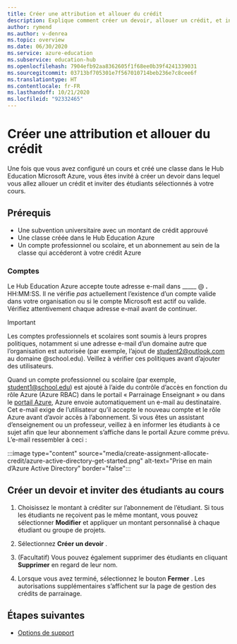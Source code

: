 ```yaml
---
title: Créer une attribution et allouer du crédit
description: Explique comment créer un devoir, allouer un crédit, et inviter des étudiants à un cours dans le Hub Education Azure.
author: rymend
ms.author: v-denrea
ms.topic: overview
ms.date: 06/30/2020
ms.service: azure-education
ms.subservice: education-hub
ms.openlocfilehash: 7904efb92aa8362605f1f68ee0b39f4241339031
ms.sourcegitcommit: 03713bf705301e7f567010714beb236e7c8cee6f
ms.translationtype: HT
ms.contentlocale: fr-FR
ms.lasthandoff: 10/21/2020
ms.locfileid: "92332465"
---
```

# <a name="create-an-assignment-and-allocate-credit"></a>Créer une attribution et allouer du crédit

Une fois que vous avez configuré un cours et créé une classe dans le Hub Education Microsoft Azure, vous êtes invité à créer un devoir dans lequel vous allez allouer un crédit et inviter des étudiants sélectionnés à votre cours.

## <a name="prerequisites"></a>Prérequis

- Une subvention universitaire avec un montant de crédit approuvé
- Une classe créée dans le Hub Education Azure
- Un compte professionnel ou scolaire, et un abonnement au sein de la classe qui accéderont à votre crédit Azure

### <a name="accounts"></a>Comptes

Le Hub Education Azure accepte toute adresse e-mail dans _____ @ ___.___ HH:MM:SS. Il ne vérifie *pas* actuellement l’existence d’un compte valide dans votre organisation ou si le compte Microsoft est actif ou valide. Vérifiez attentivement chaque adresse e-mail avant de continuer.

> [!IMPORTANT]
> Les comptes professionnels et scolaires sont soumis à leurs propres politiques, notamment si une adresse e-mail d’un domaine autre que l’organisation est autorisée (par exemple, l’ajout de student2@outlook.com au domaine @school.edu). Veillez à vérifier ces politiques avant d’ajouter des utilisateurs.

Quand un compte professionnel ou scolaire (par exemple, student1@school.edu) est ajouté à l’aide du contrôle d’accès en fonction du rôle Azure (Azure RBAC) dans le portail « Parrainage Enseignant » ou dans le [portail Azure](https://portal.azure.com), Azure envoie automatiquement un e-mail au destinataire. Cet e-mail exige de l’utilisateur qu’il accepte le nouveau compte et le rôle Azure avant d’avoir accès à l’abonnement. Si vous êtes un assistant d’enseignement ou un professeur, veillez à en informer les étudiants à ce sujet afin que leur abonnement s’affiche dans le portail Azure comme prévu. L’e-mail ressembler à ceci :

:::image type="content" source="media/create-assignment-allocate-credit/azure-active-directory-get-started.png" alt-text="Prise en main d’Azure Active Directory" border="false":::

## <a name="create-an-assignment-and-invite-students-to-the-course"></a>Créer un devoir et inviter des étudiants au cours

1. Choisissez le montant à créditer sur l’abonnement de l’étudiant. Si tous les étudiants ne reçoivent pas le même montant, vous pouvez sélectionner **Modifier** et appliquer un montant personnalisé à chaque étudiant ou groupe de projets.

1. Sélectionnez **Créer un devoir** .
1. (Facultatif) Vous pouvez également supprimer des étudiants en cliquant **Supprimer** en regard de leur nom.
1. Lorsque vous avez terminé, sélectionnez le bouton **Fermer** . Les autorisations supplémentaires s’affichent sur la page de gestion des crédits de parrainage.

## <a name="next-steps"></a>Étapes suivantes

- [Options de support](educator-service-desk.md)
